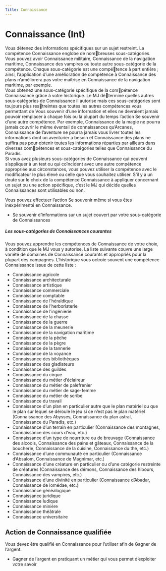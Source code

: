 ```yaml
---
Title: Connaissance
---
```

# Connaissance (Int)
Vous détenez des informations spécifiques sur un sujet restreint. La compétence Connaissance englobe de nombreuses sous-catégories. Vous pouvez avoir Connaissance militaire, Connaissance de la navigation maritime, Connaissance des vampires ou toute autre sous-catégorie de la compétence. Chaque sous-catégorie est une compétence à part entière ; ainsi, l’application d’une amélioration de compétence à Connaissance des plans n’améliorera pas votre maîtrise en Connaissance de la navigation maritime, par exemple.   
Vous obtenez une sous-catégorie spécifique de la compétence Connaissance grâce à votre historique. Le MJ détermine quelles autres sous-catégories de Connaissance il autorise mais ces sous-catégories sont toujours plus restreintes que toutes les autres compétences vous permettant de Vous souvenir d’une information et elles ne devraient jamais pouvoir remplacer à chaque fois ou la plupart du temps l’action Se souvenir d’une autre compétence. Par exemple, Connaissance de la magie ne pourra jamais couvrir le même éventail de connaissances qu’Arcanes, Connaissance de l’aventure ne pourra jamais vous livrer toutes les informations dont un aventurier a besoin et Connaissance des plans ne suffira pas pour obtenir toutes les informations réparties par ailleurs dans diverses compétences et sous-catégories telles que Connaissance du Paradis.   
Si vous avez plusieurs sous-catégories de Connaissance qui peuvent s’appliquer à un test ou qui coïncident avec une autre compétence appropriée aux circonstances, vous pouvez utiliser la compétence avec le modificateur le plus élevé ou celle que vous souhaitez utiliser. S’il y a un doute sur le choix de la compétence Connaissance à appliquer concernant un sujet ou une action spécifique, c’est le MJ qui décide quelles Connaissances sont utilisables ou non.

Vous pouvez effectuer l’action Se souvenir même si vous êtes inexpérimenté en Connaissance.
- Se souvenir d’informations sur un sujet couvert par votre sous-catégorie de Connaissances

##### Les sous-catégories de Connaissances courantes
Vous pouvez apprendre les compétences de Connaissance de votre choix, à condition que le MJ vous y autorise. La liste suivante couvre une large variété de domaines de Connaissance courants et appropriés pour la plupart des campagnes. L’historique vous octroie souvent une compétence Connaissance issue de cette liste :  

- Connaissance agricole
- Connaissance architecturale
- Connaissance artistique
- Connaissance commerciale
- Connaissance comptable
- Connaissance de l’héraldique
- Connaissance de l’herboristerie
- Connaissance de l’ingénierie
- Connaissance de la chasse
- Connaissance de la guerre
- Connaissance de la meunerie
- Connaissance de la navigation maritime
- Connaissance de la pêche
- Connaissance de la pègre
- Connaissance de la tannerie
- Connaissance de la voyance
- Connaissance des bibliothèques
- Connaissance des gladiateurs
- Connaissance des guildes
- Connaissance du cirque
- Connaissance du métier d’éclaireur
- Connaissance du métier de palefrenier
- Connaissance du métier de sage-femme
- Connaissance du métier de scribe
- Connaissance du travail
- Connaissance d’un plan en particulier autre que le plan matériel ou que le plan sur lequel se déroule le jeu si ce n’est pas le plan matériel (Connaissance des Abysses, Connaissance du plan astral, Connaissance du Paradis, etc.)
- Connaissance d’un terrain en particulier (Connaissance des montagnes, Connaissance des cours d’eau, etc.)
- Connaissance d’un type de nourriture ou de breuvage (Connaissance des alcools, Connaissance des pains et gâteaux, Connaissance de la boucherie, Connaissance de la cuisine, Connaissance du thé, etc.)
- Connaissance d’une communauté en particulier (Connaissance d’Absalom, Connaissance de Magnimar, etc.)
- Connaissance d’une créature en particulier ou d’une catégorie restreinte de créatures (Connaissance des démons, Connaissance des hibours, Connaissance des vampires, etc.)
- Connaissance d’une divinité en particulier (Connaissance d’Abadar, Connaissance de Iomédae, etc.)
- Connaissance généalogique
- Connaissance juridique
- Connaissance ludique
- Connaissance minière
- Connaissance théâtrale
- Connaissance universitaire

## Action de Connaissance qualifiée
Vous devez être qualifié en Connaissance pour l’utiliser afin de Gagner de l’argent.
- Gagner de l’argent en pratiquant un métier qui vous permet d’exploiter votre savoir